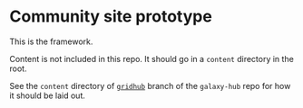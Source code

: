 # Community site prototype

This is the framework.

Content is not included in this repo. It should go in a `content` directory in the root.

See the `content` directory of [`gridhub`](https://github.com/NickSto/galaxy-hub/tree/gridhub) branch of the `galaxy-hub` repo for how it should be laid out.
